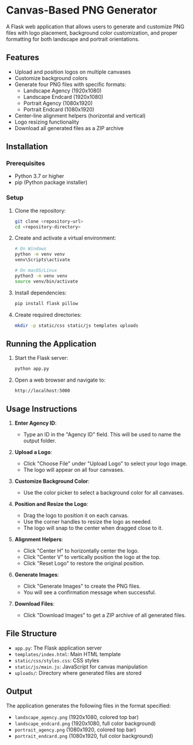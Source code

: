 # Canvas-Based PNG Generator

A Flask web application that allows users to generate and customize PNG files with logo placement, background color customization, and proper formatting for both landscape and portrait orientations.

## Features

- Upload and position logos on multiple canvases
- Customize background colors
- Generate four PNG files with specific formats:
  - Landscape Agency (1920x1080)
  - Landscape Endcard (1920x1080)
  - Portrait Agency (1080x1920) 
  - Portrait Endcard (1080x1920)
- Center-line alignment helpers (horizontal and vertical)
- Logo resizing functionality
- Download all generated files as a ZIP archive

## Installation

### Prerequisites

- Python 3.7 or higher
- pip (Python package installer)

### Setup

1. Clone the repository:
   ```bash
   git clone <repository-url>
   cd <repository-directory>
   ```

2. Create and activate a virtual environment:
   ```bash
   # On Windows
   python -m venv venv
   venv\Scripts\activate

   # On macOS/Linux
   python3 -m venv venv
   source venv/bin/activate
   ```

3. Install dependencies:
   ```bash
   pip install flask pillow
   ```

4. Create required directories:
   ```bash
   mkdir -p static/css static/js templates uploads
   ```

## Running the Application

1. Start the Flask server:
   ```bash
   python app.py
   ```

2. Open a web browser and navigate to:
   ```
   http://localhost:5000
   ```

## Usage Instructions

1. **Enter Agency ID**:
   - Type an ID in the "Agency ID" field. This will be used to name the output folder.

2. **Upload a Logo**:
   - Click "Choose File" under "Upload Logo" to select your logo image.
   - The logo will appear on all four canvases.

3. **Customize Background Color**:
   - Use the color picker to select a background color for all canvases.

4. **Position and Resize the Logo**:
   - Drag the logo to position it on each canvas.
   - Use the corner handles to resize the logo as needed.
   - The logo will snap to the center when dragged close to it.

5. **Alignment Helpers**:
   - Click "Center H" to horizontally center the logo.
   - Click "Center V" to vertically position the logo at the top.
   - Click "Reset Logo" to restore the original position.

6. **Generate Images**:
   - Click "Generate Images" to create the PNG files.
   - You will see a confirmation message when successful.

7. **Download Files**:
   - Click "Download Images" to get a ZIP archive of all generated files.

## File Structure

- `app.py`: The Flask application server
- `templates/index.html`: Main HTML template
- `static/css/styles.css`: CSS styles
- `static/js/main.js`: JavaScript for canvas manipulation
- `uploads/`: Directory where generated files are stored

## Output

The application generates the following files in the format specified:
- `landscape_agency.png` (1920x1080, colored top bar)
- `landscape_endcard.png` (1920x1080, full color background)
- `portrait_agency.png` (1080x1920, colored top bar)
- `portrait_endcard.png` (1080x1920, full color background) 